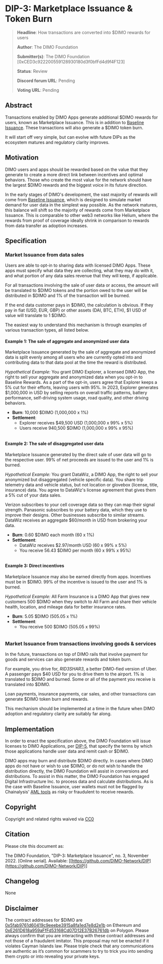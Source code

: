 # DIP-3: Marketplace Issuance & Token Burn

> **Headline**: How transactions are converted into $DIMO rewards for users
>
> **Author**: The DIMO Foundation
>
> **Submitter(s)**: The DIMO Foundation \[0xCED3c922200559128930180d3f0bfFd4d9f4F123]
>
> **Status**: Review
>
> **Discord forum URL**: Pending
>
> **Voting URL**: Pending

## Abstract

Transactions enabled by DIMO Apps generate additional $DIMO rewards for users, known as Marketplace Issuance. This is in addition to [Baseline Issuance](dip-2-baseline-issuance.md). These transactions will also generate a $DIMO token burn.&#x20;

It will start off very simple, but can evolve with future DIPs as the ecosystem matures and regulatory clarity improves.

## Motivation

DIMO users and apps should be rewarded based on the value that they generate to create a more direct link between incentives and optimal behaviors. Those who create the most value for the network should have the largest $DIMO rewards and the biggest voice in its future direction.

In the early stages of DIMO's development, the vast majority of rewards will come from [Baseline Issuance](dip-2-baseline-issuance.md), which is designed to simulate market demand for user data in the simplest way possible. As the network matures, this balance will shift so the majority of rewards come from Marketplace Issuance. This is comparable to other web3 networks like Helium, where the rewards from proof of coverage ideally shrink in comparison to rewards from data transfer as adoption increases.

## Specification

### Market Issuance from data sales

Users are able to opt-in to sharing data with licensed DIMO Apps. These apps must specify what data they are collecting, what they may do with it, and what portion of any data sales revenue that they will keep, if applicable.

For all transactions involving the sale of user data or access, the amount will be translated to $DIMO tokens and the portion owed to the user will be distributed in $DIMO and 1% of the transaction will be burned.

If the end data customer pays in $DIMO, the calculation is obvious. If they pay in fiat (USD, EUR, GBP) or other assets (DAI, BTC, ETH), $1 USD of value will translate to 1 $DIMO.&#x20;

The easiest way to understand this mechanism is through examples of various transaction types, all listed below.

#### Example 1: The sale of aggregate and anonymized user data

Marketplace Issuance generated by the sale of aggregate and anonymized data is split evenly among all users who are currently opted into and contributing data to that data pool at the time the reward is distributed.

_Hypothetical Example:_ You grant DIMO Explorer, a licensed DIMO App, the right to sell your aggregate and anonymized data when you opt-in to Baseline Rewards. As a part of the opt-in, users agree that Explorer keeps a 5% cut for their efforts, leaving users with 95%. In 2023, Explorer generates $1,000,000 in USD by selling reports on overall traffic patterns, battery performance, self-driving system usage, road quality, and other driving behaviors.

* **Burn**: 10,000 $DIMO (1,000,000 x 1%)
* **Settlement**:&#x20;
  * Explorer receives $49,500 USD (1,000,000 x 99% x 5%)
  * Users receive 940,500 $DIMO (1,000,000 x 99% x 95%)

<img src=".gitbook/assets/file.drawing (5).svg" alt="" class="gitbook-drawing">

#### Example 2: The sale of disaggregated user data

Marketplace Issuance generated by the direct sale of user data will go to the respective user. 99% of net proceeds are issued to the user and 1% is burned.

_Hypothetical Example:_ You grant DataWiz, a DIMO App, the right to sell your anonymized but disaggregated (vehicle specific data). You share trip telemetry data and vehicle status, but not location or glovebox (license, title, insurance) data. You agree to DataWiz's license agreement that gives them a 5% cut of your data sales.

Verizon subscribes to your cell coverage data so they can map their signal strength. Panasonic subscribes to your battery data, which they use to improve their designs. Other businesses subscribe to similar streams. DataWiz receives an aggregate $60/month in USD from brokering your data.

* **Burn**: 0.60 $DIMO each month (60 x 1%)
* **Settlement**:&#x20;
  * DataWiz receives $2.97/month USD (60 x 99% x 5%)
  * You receive 56.43 $DIMO per month (60 x 99% x 95%)

<img src=".gitbook/assets/file.drawing (3).svg" alt="" class="gitbook-drawing">

#### Example 3: Direct incentives

Marketplace Issuance may also be earned directly from apps. Incentives must be in $DIMO. 99% of the incentive is issued to the user and 1% is burned.&#x20;

_Hypothetical Example:_ All Farm Insurance is a DIMO App that gives new customers 500 $DIMO when they switch to All Farm and share their vehicle health, location, and mileage data for better insurance rates.

* **Burn**: 5.05 $DIMO (505.05 x 1%)
* **Settlement**:&#x20;
  * You receive 500 $DIMO (505.05 x 99%)

<img src=".gitbook/assets/file.drawing.svg" alt="" class="gitbook-drawing">

### Market Issuance from transactions involving goods & services

In the future, transactions on top of DIMO rails that involve payment for goods and services can also generate rewards and token burn.&#x20;

For example, you drive for, _RID3SHAR3_, a better DIMO-fied version of Uber. A passenger pays $40 USD for you to drive them to the airport. 1% is translated to $DIMO and burned. Some or all of the payment you receive is translated into $DIMO.

Loan payments, insurance payments, car sales, and other transactions can generate $DIMO token burn and rewards.

This mechanism should be implemented at a time in the future when DIMO adoption and regulatory clarity are suitably far along.

## Implementation

In order to enact the specification above, the DIMO Foundation will issue licenses to DIMO Applications, per [DIP-5](dip-5-app-ecosystem.md), that specify the terms by which those applications handle user data and remit cash or $DIMO.&#x20;

DIMO apps may burn and distribute $DIMO directly. In cases where DIMO apps do not have or wish to use $DIMO, or do not wish to handle the distribution directly, the DIMO Foundation will assist in conversions and distributions. To assist in this matter, the DIMO Foundation has engaged Digital Infrastructure Inc. to process data and calculate distributions. As is the case with Baseline Issuance, user wallets must not be flagged by Chainalysis' [AML tools](https://www.chainalysis.com/free-cryptocurrency-sanctions-screening-tools/) as risky or fraudulent to receive rewards.

## Copyright

Copyright and related rights waived via [CC0](https://creativecommons.org/publicdomain/zero/1.0)

## Citation

Please cite this document as:

The DIMO Foundation, "DIP-3: Marketplace Issuance", no. 3, November 2022. \[Online serial]. Available: \[[https://github.com/DIMO-Network/DIP](https://github.com/DIMO-Network/DIP)]

## Changelog

None

## Disclaimer

The contract addresses for $DIMO are [0x5fab9761d60419c9eeebe3915a8fa1ed7e8d2e1b](https://etherscan.io/token/0x5fab9761d60419c9eeebe3915a8fa1ed7e8d2e1b) on Ethereum and [0xE261D618a959aFfFd53168Cd07D12E37B26761db](https://polygonscan.com/token/0xE261D618a959aFfFd53168Cd07D12E37B26761db) on Polygon. Please always confirm that you are interacting with these contract addresses and not those of a fraudulent imitator. This proposal may not be enacted if it violates Cayman Islands law. Please triple check that any communications are authentic as it’s common for scammers to try to trick you into sending them crypto or into revealing your private keys.
